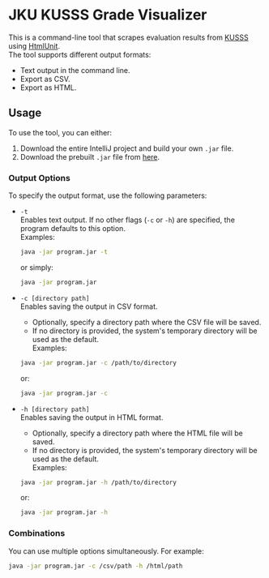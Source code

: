 # JKU KUSSS Grade Visualizer

This is a command-line tool that scrapes evaluation results from [KUSSS](https://www.kusss.jku.at/) using [HtmlUnit](https://htmlunit.sourceforge.io/).  
The tool supports different output formats:  
- Text output in the command line.  
- Export as CSV.  
- Export as HTML.  

## Usage

To use the tool, you can either:
1. Download the entire IntelliJ project and build your own `.jar` file.  
2. Download the prebuilt `.jar` file from [here](MissingSemEx1\out\artifacts\MissingSemEx1_jar).

### Output Options

To specify the output format, use the following parameters:

- `-t`  
  Enables text output. If no other flags (`-c` or `-h`) are specified, the program defaults to this option.  
  Examples:
  ```bash
  java -jar program.jar -t  
  ```
  or simply:
  ```bash
  java -jar program.jar
  ```  

- `-c [directory path]`  
  Enables saving the output in CSV format.  
  - Optionally, specify a directory path where the CSV file will be saved.  
  - If no directory is provided, the system's temporary directory will be used as the default.  
  Examples:  
  ```bash
  java -jar program.jar -c /path/to/directory  
  ```
  or:  
  ```bash
  java -jar program.jar -c  
  ```

- `-h [directory path]`  
  Enables saving the output in HTML format.  
  - Optionally, specify a directory path where the HTML file will be saved.  
  - If no directory is provided, the system's temporary directory will be used as the default.  
  Examples:  
  ```bash
  java -jar program.jar -h /path/to/directory  
  ```
  or:  
  ```bash
  java -jar program.jar -h 
  ``` 

### Combinations
You can use multiple options simultaneously. For example:  
```bash
java -jar program.jar -c /csv/path -h /html/path
```

